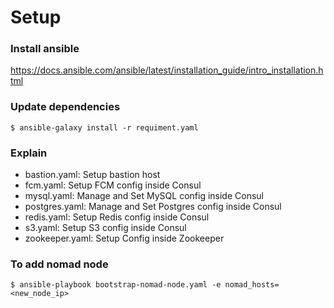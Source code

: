 # Setup

### Install ansible
https://docs.ansible.com/ansible/latest/installation_guide/intro_installation.html
### Update dependencies
```shell
$ ansible-galaxy install -r requiment.yaml
```

### Explain

- bastion.yaml: Setup bastion host
- fcm.yaml: Setup FCM config inside Consul
- mysql.yaml: Manage and Set MySQL config inside Consul
- postgres.yaml: Manage and Set Postgres config inside Consul
- redis.yaml: Setup Redis config inside Consul
- s3.yaml: Setup S3 config inside Consul
- zookeeper.yaml: Setup Config inside Zookeeper

### To add nomad node
```shell
$ ansible-playbook bootstrap-nomad-node.yaml -e nomad_hosts=<new_node_ip>
```